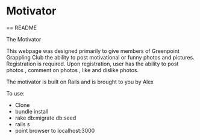 # Motivator

== README

The Motivator

This webpage was designed primarily to give members of Greenpoint Grappling Club the ability to post motivational or funny photos and pictures. Registration is required. Upon registration, user has the ability to post photos , comment on photos , like and dislike photos.  

The motivator is built on Rails and is brought to you by Alex


To use:
- Clone 
- bundle install
- rake db:migrate db:seed
- rails s
- point browser to localhost:3000
 